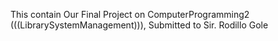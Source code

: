 This contain Our Final Project on ComputerProgramming2 (((LibrarySystemManagement))), Submitted to 
Sir. Rodillo Gole
